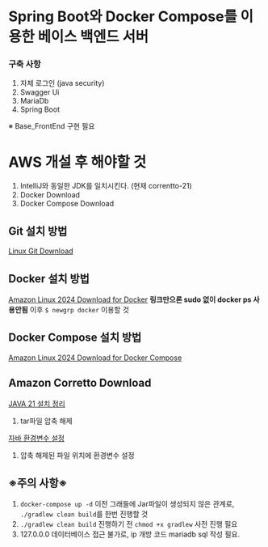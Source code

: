 # Spring Boot와 Docker Compose를 이용한 베이스 백엔드 서버
### 구축 사항
1. 자체 로그인 (java security)
2. Swagger Ui
3. MariaDb
4. Spring Boot

※ Base_FrontEnd 구현 필요

# AWS 개설 후 해야할 것
1. IntelliJ와 동일한 JDK를 일치시킨다. (현재 correntto-21)
2. Docker Download
3. Docker Compose Download

## Git 설치 방법
[Linux Git Download](https://medium.com/@dassandeep0001/how-to-install-git-in-ec2-instance-1bfeb1cc9dc9)

## Docker 설치 방법
[Amazon Linux 2024 Download for Docker](https://docs.aws.amazon.com/ko_kr/serverless-application-model/latest/developerguide/install-docker.html)
__링크만으론 sudo 없이 docker ps 사용안됨__ 이후 `$ newgrp docker` 이용할 것

## Docker Compose 설치 방법
[Amazon Linux 2024 Download for Docker Compose](https://gist.github.com/npearce/6f3c7826c7499587f00957fee62f8ee9)

## Amazon Corretto Download
[JAVA 21 설치 정리](https://docs.aws.amazon.com/corretto/latest/corretto-21-ug/downloads-list.html)
1. tar파일 압축 해제
   
[자바 환경변수 설정](https://zetawiki.com/wiki/%EB%A6%AC%EB%88%85%EC%8A%A4_$JAVA_HOME_%ED%99%98%EA%B2%BD%EB%B3%80%EC%88%98_%EC%84%A4%EC%A0%95#google_vignette)
1. 압축 해제된 파일 위치에 환경변수 설정

## ※주의 사항※
1. `docker-compose up -d` 이전 그래들에 Jar파일이 생성되지 않은 관계로, `./gradlew clean build`를 한번 진행할 것
2. `./gradlew clean build` 진행하기 전 `chmod +x gradlew` 사전 진행 필요
3. 127.0.0.0 데이터베이스 접근 불가로, ip 개방 코드 mariadb sql 작성 필요.
